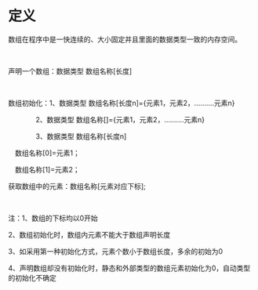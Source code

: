 # 定义
数组在程序中是一快连续的、大小固定并且里面的数据类型一致的内存空间。

 

声明一个数组：数据类型 数组名称\[长度\]

 

数组初始化：1、数据类型 数组名称\[长度n\]={元素1，元素2，……….元素n}

    2、数据类型 数组名称\[\]={元素1，元素2，……….元素n}

    3、数据类型 数组名称\[长度n\]

 数组名称\[0\]=元素1；

 数组名称\[1\]=元素2；

获取数组中的元素：数组名称\[元素对应下标\];

 

注：1、数组的下标均以0开始

2、数组初始化时，数组内元素不能大于数组声明长度

3、如采用第一种初始化方式，元素个数小于数组长度，多余的初始为0

4、声明数组却没有初始化时，静态和外部类型的数组元素初始化为0，自动类型的初始化不确定  

